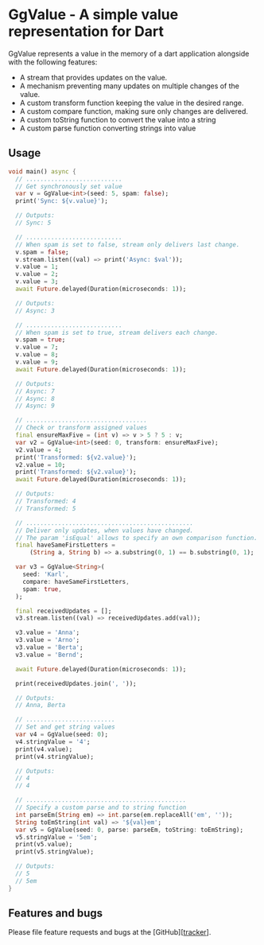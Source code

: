 # GgValue - A simple value representation for Dart

GgValue represents a value in the memory of a dart application alongside with
the following features:

- A stream that provides updates on the value.
- A mechanism preventing many updates on multiple changes of the value.
- A custom transform function keeping the value in the desired range.
- A custom compare function, making sure only changes are delivered.
- A custom toString function to convert the value into a string
- A custom parse function converting strings into value

## Usage

```dart
void main() async {
  // ...........................
  // Get synchronously set value
  var v = GgValue<int>(seed: 5, spam: false);
  print('Sync: ${v.value}');

  // Outputs:
  // Sync: 5

  // ...........................
  // When spam is set to false, stream only delivers last change.
  v.spam = false;
  v.stream.listen((val) => print('Async: $val'));
  v.value = 1;
  v.value = 2;
  v.value = 3;
  await Future.delayed(Duration(microseconds: 1));

  // Outputs:
  // Async: 3

  // ...........................
  // When spam is set to true, stream delivers each change.
  v.spam = true;
  v.value = 7;
  v.value = 8;
  v.value = 9;
  await Future.delayed(Duration(microseconds: 1));

  // Outputs:
  // Async: 7
  // Async: 8
  // Async: 9

  // ..................................
  // Check or transform assigned values
  final ensureMaxFive = (int v) => v > 5 ? 5 : v;
  var v2 = GgValue<int>(seed: 0, transform: ensureMaxFive);
  v2.value = 4;
  print('Transformed: ${v2.value}');
  v2.value = 10;
  print('Transformed: ${v2.value}');
  await Future.delayed(Duration(microseconds: 1));

  // Outputs:
  // Transformed: 4
  // Transformed: 5

  // ...............................................
  // Deliver only updates, when values have changed.
  // The param 'isEqual' allows to specify an own comparison function.
  final haveSameFirstLetters =
      (String a, String b) => a.substring(0, 1) == b.substring(0, 1);

  var v3 = GgValue<String>(
    seed: 'Karl',
    compare: haveSameFirstLetters,
    spam: true,
  );

  final receivedUpdates = [];
  v3.stream.listen((val) => receivedUpdates.add(val));

  v3.value = 'Anna';
  v3.value = 'Arno';
  v3.value = 'Berta';
  v3.value = 'Bernd';

  await Future.delayed(Duration(microseconds: 1));

  print(receivedUpdates.join(', '));

  // Outputs:
  // Anna, Berta

  // .........................
  // Set and get string values
  var v4 = GgValue(seed: 0);
  v4.stringValue = '4';
  print(v4.value);
  print(v4.stringValue);

  // Outputs:
  // 4
  // 4

  // .............................................
  // Specify a custom parse and to string function
  int parseEm(String em) => int.parse(em.replaceAll('em', ''));
  String toEmString(int val) => '${val}em';
  var v5 = GgValue(seed: 0, parse: parseEm, toString: toEmString);
  v5.stringValue = '5em';
  print(v5.value);
  print(v5.stringValue);

  // Outputs:
  // 5
  // 5em
}

```

## Features and bugs

Please file feature requests and bugs at the [GitHub][[tracker](https://github.com/inlavigo/gg_value)].


